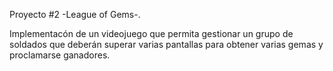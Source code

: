 Proyecto #2 -League of Gems-.

Implementacón de un videojuego que permita gestionar un grupo de soldados que deberán superar varias pantallas para obtener varias gemas y proclamarse ganadores.
